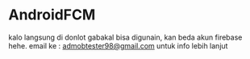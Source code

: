 # AndroidFCM
kalo langsung di donlot gabakal bisa digunain, kan beda akun firebase hehe.
email ke : admobtester98@gmail.com untuk info lebih lanjut
